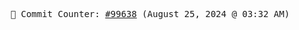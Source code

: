 <p align="center">
    <samp>
        📮 Commit Counter: <a href="https://github.com/Javascript-void0/Javascript-void0/commits/main">#99638</a> (August 25, 2024 @ 03:32 AM)
    </samp>
</p>